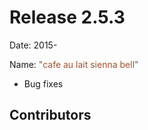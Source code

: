 Release 2.5.3
===========

Date: 2015-

Name: <span style="color: sienna"><span class="glyphicon glyphicon-bell"></span> "cafe au lait sienna bell"</span>

* Bug fixes

## Contributors

